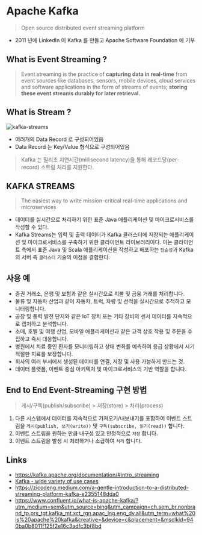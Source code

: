 # Apache Kafka

> Open source distributed event streaming platform

- 2011 년에 LinkedIn 이 Kafka 를 만들고 Apache Software Foundation 에 기부

## What is Event Streaming ?

> Event streaming is the practice of __capturing data in real-time__ from event sources like databases, sensors, mobile devices, cloud services
> and software applications in the form of streams of events; 
> __storing these event streams durably for later retrieval.__

## What is Stream ?

![kafka-streams](https://user-images.githubusercontent.com/47518272/188469618-b189197b-93d1-4c13-aa71-08eafa5b635a.png)

- 여러개의 Data Record 로 구성되어있음
- Data Record 는 Key/Value 형식으로 구성되어있음

> Kafka 는 밀리초 지연시간(millisecond latency)을 통해 레코드당(per-record) 스트림 처리를 지원한다.

## KAFKA STREAMS

> The easiest way to write mission-critical real-time applications and microservices

- 데이터를 실시간으로 처리하기 위한 표준 Java 애플리케이션 및 마이크로서비스를 작성할 수 있다.
- Kafka Streams는 입력 및 출력 데이터가 Kafka 클러스터에 저장되는 애플리케이션 및 마이크로서비스를 구축하기 위한 클라이언트 라이브러리이다. 이는 클라이언트 측에서 표준 Java 및 Scala 애플리케이션을 작성하고 배포하는 `단순성`과 Kafka의 서버 측 `클러스터` 기술의 이점을 결합한다.

## 사용 예

- 증권 거래소, 은행 및 보험과 같은 실시간으로 지불 및 금융 거래를 처리합니다.
- 물류 및 자동차 산업과 같이 자동차, 트럭, 차량 및 선적을 실시간으로 추적하고 모니터링합니다.
- 공장 및 풍력 발전 단지와 같은 IoT 장치 또는 기타 장비의 센서 데이터를 지속적으로 캡처하고 분석합니다.
- 소매, 호텔 및 여행 산업, 모바일 애플리케이션과 같은 고객 상호 작용 및 주문을 수집하고 즉시 대응합니다.
- 병원에서 치료 중인 환자를 모니터링하고 상태 변화를 예측하여 응급 상황에서 시기 적절한 치료를 보장합니다.
- 회사의 여러 부서에서 생성된 데이터를 연결, 저장 및 사용 가능하게 만드는 것.
- 데이터 플랫폼, 이벤트 중심 아키텍처 및 마이크로서비스의 기반 역할을 합니다.

## End to End Event-Streaming 구현 방법

> 게시/구독(publish/subscribe) > 저장(store) > 처리(process)

1. 다른 시스템에서 데이터를 지속적으로 가져오기/내보내기를 포함하여 이벤트 스트림을 `게시(publish, 쓰기(write))` 및 `구독(subscribe, 읽기(read))` 합니다.
2. 이벤트 스트림을 원하는 만큼 내구성 있고 안정적으로 `저장` 합니다.
3. 이벤트 스트림을 발생 시 처리하거나 소급하여 `처리` 합니다.

## Links

- https://kafka.apache.org/documentation/#intro_streaming
- [Kafka - wide variety of use cases](https://kafka.apache.org/powered-by)
- https://zicodeng.medium.com/a-gentle-introduction-to-a-distributed-streaming-platform-kafka-e2355148dda0
- https://www.confluent.io/what-is-apache-kafka/?utm_medium=sem&utm_source=bing&utm_campaign=ch.sem_br.nonbrand_tp.prs_tgt.kafka_mt.xct_rgn.apac_lng.eng_dv.all&utm_term=what%20is%20apache%20kafka&creative=&device=c&placement=&msclkid=940ba0b8011f125f2e16c3adfc3bf8bd
